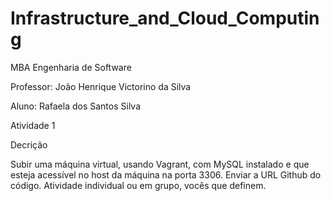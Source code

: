 # Infrastructure_and_Cloud_Computing
<p>MBA Engenharia de Software</p>

<p>Professor: João Henrique Victorino da Silva</p
<p>Aluno: Rafaela dos Santos Silva<p>

<p>Atividade 1</p>
<p>Decrição</p>
<p>Subir uma máquina virtual, usando Vagrant, com MySQL instalado e que esteja acessível no host da máquina na porta 3306. Enviar a URL Github do código. Atividade individual ou em grupo, vocês que definem.</p>
